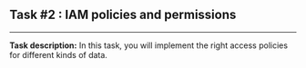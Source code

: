 ## Task #2 : IAM policies and permissions

<hr>

**Task description:** 
In this task, you will implement the right access policies for different kinds of data.

